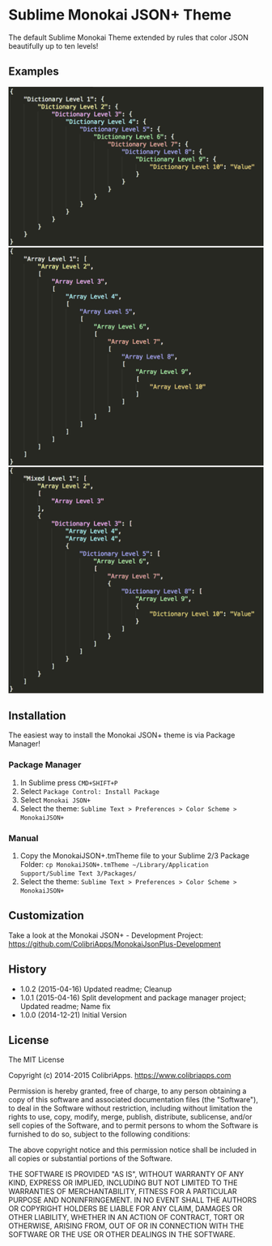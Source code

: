 # Sublime Monokai JSON+ Theme
 
The default Sublime Monokai Theme extended by rules that color JSON beautifully up to ten levels!

## Examples
![alt text](img/dictionary.png "Dictionary")
![alt text](img/array.png "Array")
![alt text](img/mixed.png "Mixed")

## Installation

The easiest way to install the Monokai JSON+ theme is via Package Manager!

### Package Manager
1. In Sublime press `CMD+SHIFT+P`
2. Select `Package Control: Install Package`
3. Select `Monokai JSON+`
4. Select the theme: `Sublime Text > Preferences > Color Scheme > MonokaiJSON+`


### Manual
1. Copy the MonokaiJSON+.tmTheme file to your Sublime 2/3 Package Folder:
	`cp MonokaiJSON+.tmTheme ~/Library/Application Support/Sublime Text 3/Packages/`
2. Select the theme: `Sublime Text > Preferences > Color Scheme > MonokaiJSON+`

## Customization

Take a look at the Monokai JSON+ - Development Project: https://github.com/ColibriApps/MonokaiJsonPlus-Development

## History

- 1.0.2 (2015-04-16) Updated readme; Cleanup
- 1.0.1 (2015-04-16) Split development and package manager project; Updated readme; Name fix
- 1.0.0 (2014-12-21) Initial Version

## License
 
The MIT License

Copyright (c) 2014-2015 ColibriApps. https://www.colibriapps.com

Permission is hereby granted, free of charge, to any person obtaining a copy
of this software and associated documentation files (the "Software"), to deal
in the Software without restriction, including without limitation the rights
to use, copy, modify, merge, publish, distribute, sublicense, and/or sell
copies of the Software, and to permit persons to whom the Software is
furnished to do so, subject to the following conditions:

The above copyright notice and this permission notice shall be included in
all copies or substantial portions of the Software.

THE SOFTWARE IS PROVIDED "AS IS", WITHOUT WARRANTY OF ANY KIND, EXPRESS OR
IMPLIED, INCLUDING BUT NOT LIMITED TO THE WARRANTIES OF MERCHANTABILITY,
FITNESS FOR A PARTICULAR PURPOSE AND NONINFRINGEMENT. IN NO EVENT SHALL THE
AUTHORS OR COPYRIGHT HOLDERS BE LIABLE FOR ANY CLAIM, DAMAGES OR OTHER
LIABILITY, WHETHER IN AN ACTION OF CONTRACT, TORT OR OTHERWISE, ARISING FROM,
OUT OF OR IN CONNECTION WITH THE SOFTWARE OR THE USE OR OTHER DEALINGS IN
THE SOFTWARE.

